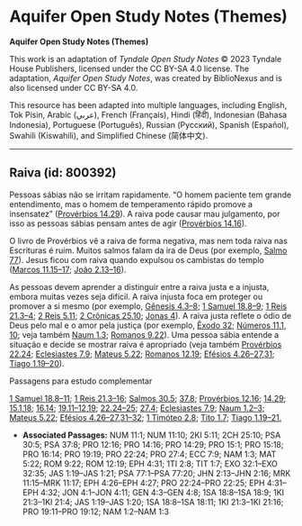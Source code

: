 # Aquifer Open Study Notes (Themes)

**Aquifer Open Study Notes (Themes)**

This work is an adaptation of *Tyndale Open Study Notes* © 2023 Tyndale House Publishers, licensed under the CC BY\-SA 4\.0 license. The adaptation, *Aquifer Open Study Notes*, was created by BiblioNexus and is also licensed under CC BY\-SA 4\.0\.

This resource has been adapted into multiple languages, including English, Tok Pisin, Arabic (عربي), French (Français), Hindi (हिंदी), Indonesian (Bahasa Indonesia), Portuguese (Português), Russian (Русский), Spanish (Español), Swahili (Kiswahili), and Simplified Chinese (简体中文).



--------------------------------

## Raiva (id: 800392)

Pessoas sábias não se irritam rapidamente. “O homem paciente tem grande entendimento, mas o homem de temperamento rápido promove a insensatez” ([Provérbios 14\.29](https://ref.ly/Prov14:29)). A raiva pode causar mau julgamento, por isso as pessoas sábias pensam antes de agir ([Provérbios 14\.16](https://ref.ly/Prov14:16)).

O livro de Provérbios vê a raiva de forma negativa, mas nem toda raiva nas Escrituras é ruim. Muitos salmos falam da ira de Deus (por exemplo, [Salmo 77](https://ref.ly/Ps77:1-Ps77:20)). Jesus ficou com raiva quando expulsou os cambistas do templo ([Marcos 11\.15–17](https://ref.ly/Mark11:15-Mark11:17); [João 2\.13–16](https://ref.ly/John2:13-John2:16)).

As pessoas devem aprender a distinguir entre a raiva justa e a injusta, embora muitas vezes seja difícil. A raiva injusta foca em proteger ou promover a si mesmo (por exemplo, [Gênesis 4\.3–8](https://ref.ly/Gen4:3-Gen4:8); [1 Samuel 18\.8–9](https://ref.ly/1Sam18:8-1Sam18:9); [1 Reis 21\.3–4](https://ref.ly/1Kgs21:3-1Kgs21:4); [2 Reis 5\.11](https://ref.ly/2Kgs5:11); [2 Crônicas 25\.10](https://ref.ly/2Chr25:10); [Jonas 4](https://ref.ly/Jonah4:1-Jonah4:11)). A raiva justa reflete o ódio de Deus pelo mal e o amor pela justiça (por exemplo, [Êxodo 32](https://ref.ly/Exod32:1-Exod32:35); [Números 11\.1](https://ref.ly/Num11:1), [10](https://ref.ly/Num11:10); veja também [Naum 1\.3](https://ref.ly/Nah1:3); [Romanos 9\.22](https://ref.ly/Rom9:22)). Uma pessoa sábia entende a situação e decide se mostrar raiva é apropriado (veja também [Provérbios 22\.24](https://ref.ly/Prov22:24); [Eclesiastes 7\.9](https://ref.ly/Eccl7:9); [Mateus 5\.22](https://ref.ly/Matt5:22); [Romanos 12\.19](https://ref.ly/Rom12:19); [Efésios 4\.26–27](https://ref.ly/Eph4:26-Eph4:27),[31](https://ref.ly/Eph4:31); [Tiago 1\.19–20](https://ref.ly/Jas1:19-Jas1:20)).

Passagens para estudo complementar

[1 Samuel 18\.8–11](https://ref.ly/1Sam18:8-1Sam18:11); [1 Reis 21\.3–16](https://ref.ly/1Kgs21:3-1Kgs21:16); [Salmos 30\.5](https://ref.ly/Ps30:5); [37\.8](https://ref.ly/Ps37:8); [Provérbios 12\.16](https://ref.ly/Prov12:16); [14\.29](https://ref.ly/Prov14:29); [15\.1](https://ref.ly/Prov15:1),[18](https://ref.ly/Prov15:18); [16\.14](https://ref.ly/Prov16:14); [19\.11–12](https://ref.ly/Prov19:11-Prov19:12),[19](https://ref.ly/Prov19:19); [22\.24–25](https://ref.ly/Prov22:24-Prov22:25); [27\.4](https://ref.ly/Prov27:4); [Eclesiastes 7\.9](https://ref.ly/Eccl7:9); [Naum 1\.2–3](https://ref.ly/Nah1:2-Nah1:3); [Mateus 5\.22](https://ref.ly/Matt5:22); [Efésios 4\.26–27](https://ref.ly/Eph4:26-Eph4:27),[31–32](https://ref.ly/Eph4:31-Eph4:32); [1 Timóteo 2\.8](https://ref.ly/1Tim2:8); [Tito 1\.7](https://ref.ly/Titus1:7); [Tiago 1\.19–21\.](https://ref.ly/Jas1:19-Jas1:21)

* **Associated Passages:** NUM 11:1; NUM 11:10; 2KI 5:11; 2CH 25:10; PSA 30:5; PSA 37:8; PRO 12:16; PRO 14:16; PRO 14:29; PRO 15:1; PRO 15:18; PRO 16:14; PRO 19:19; PRO 22:24; PRO 27:4; ECC 7:9; NAM 1:3; MAT 5:22; ROM 9:22; ROM 12:19; EPH 4:31; 1TI 2:8; TIT 1:7; EXO 32:1–EXO 32:35; JAS 1:19–JAS 1:21; PSA 77:1–PSA 77:20; JHN 2:13–JHN 2:16; MRK 11:15–MRK 11:17; EPH 4:26–EPH 4:27; PRO 22:24–PRO 22:25; EPH 4:31–EPH 4:32; JON 4:1–JON 4:11; GEN 4:3–GEN 4:8; 1SA 18:8–1SA 18:9; 1KI 21:3–1KI 21:4; JAS 1:19–JAS 1:20; 1SA 18:8–1SA 18:11; 1KI 21:3–1KI 21:16; PRO 19:11–PRO 19:12; NAM 1:2–NAM 1:3


